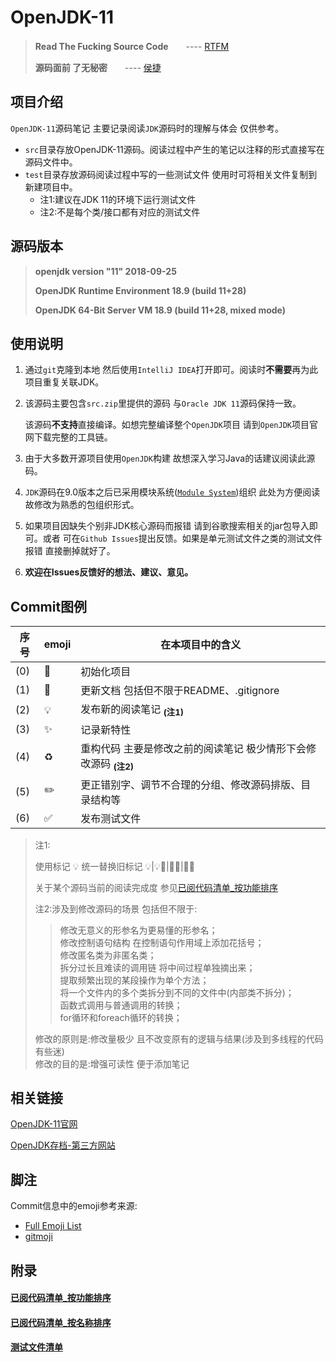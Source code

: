 # OpenJDK-11

> **Read The Fucking Source Code**　　---- [RTFM](https://en.wikipedia.org/wiki/RTFM)
>     
> **源码面前 了无秘密**　　---- [侯捷](https://zh.wikipedia.org/wiki/%E4%BE%AF%E4%BF%8A%E5%82%91_%28%E4%BD%9C%E5%AE%B6%29)


## 项目介绍

`OpenJDK-11`源码笔记 主要记录阅读`JDK`源码时的理解与体会 仅供参考。

* `src`目录存放OpenJDK-11源码。阅读过程中产生的笔记以注释的形式直接写在源码文件中。
* `test`目录存放源码阅读过程中写的一些测试文件 使用时可将相关文件复制到新建项目中。
  * 注1:建议在JDK 11的环境下运行测试文件
  * 注2:不是每个类/接口都有对应的测试文件


## 源码版本

> **openjdk version "11" 2018-09-25**
>
> **OpenJDK Runtime Environment 18.9 (build 11+28)**
>
> **OpenJDK 64-Bit Server VM 18.9 (build 11+28, mixed mode)**


## 使用说明

1. 通过`git`克隆到本地 然后使用`IntelliJ IDEA`打开即可。阅读时**不需要**再为此项目重复关联JDK。

2. 该源码主要包含`src.zip`里提供的源码 与`Oracle JDK 11`源码保持一致。
   
   该源码**不支持**直接编译。如想完整编译整个`OpenJDK`项目 请到`OpenJDK`项目官网下载完整的工具链。
   
3. 由于大多数开源项目使用`OpenJDK`构建 故想深入学习Java的话建议阅读此源码。

4. `JDK`源码在9.0版本之后已采用模块系统([`Module System`](http://openjdk.java.net/projects/jigsaw/spec/sotms/))组织 此处为方便阅读 故修改为熟悉的包组织形式。

5. 如果项目因缺失个别非JDK核心源码而报错 请到谷歌搜索相关的jar包导入即可。或者 可在`Github Issues`提出反馈。如果是单元测试文件之类的测试文件报错 直接删掉就好了。

6. **欢迎在Issues反馈好的想法、建议、意见。**


## Commit图例

| 序号 | emoji | 在本项目中的含义 |
| ---- | ----- | --------------- |
| (0) | :tada: | 初始化项目 |
| (1) | :memo: | 更新文档 包括但不限于README、.gitignore |
| (2) | :bulb: | 发布新的阅读笔记 <sub>**(注1)**</sub> |
| (3) | :sparkles: | 记录新特性 |
| (4) | :recycle: | 重构代码 主要是修改之前的阅读笔记 极少情形下会修改源码 <sub>**(注2)**</sub> |
| (5) | :pencil2: | 更正错别字、调节不合理的分组、修改源码排版、目录结构等 |
| (6) | :white_check_mark: | 发布测试文件 |

>
> 注1:    
>    
> 使用标记 :bulb: 统一替换旧标记 :bulb:|:bulb::clown_face:|:construction::sparkles:|:construction::speech_balloon:    
>    
> 关于某个源码当前的阅读完成度 参见[已阅代码清单_按功能排序](已阅代码清单_按功能排序.md)    
>    
> 注2:涉及到修改源码的场景 包括但不限于: 
>    
>> 修改无意义的形参名为更易懂的形参名；    
>> 修改控制语句结构
>> 在控制语句作用域上添加花括号；    
>> 修改匿名类为非匿名类；    
>> 拆分过长且难读的调用链 将中间过程单独摘出来；    
>> 提取频繁出现的某段操作为单个方法；    
>> 将一个文件内的多个类拆分到不同的文件中(内部类不拆分)；    
>> 函数式调用与普通调用的转换；    
>> for循环和foreach循环的转换；    
>>     
>    
> 修改的原则是:修改量极少 且不改变原有的逻辑与结果(涉及到多线程的代码有些迷)    
> 修改的目的是:增强可读性 便于添加笔记


## 相关链接

[OpenJDK-11官网](http://jdk.java.net/11/)    

[OpenJDK存档-第三方网站](https://adoptopenjdk.net/?variant=openjdk11&jvmVariant=hotspot)    


## 脚注

Commit信息中的emoji参考来源:
* [Full Emoji List](https://unicode.org/emoji/charts/full-emoji-list.html)    
* [gitmoji](https://gitmoji.carloscuesta.me/)    
 

## 附录

#### [已阅代码清单_按功能排序](已阅代码清单_按功能排序.md)
#### [已阅代码清单_按名称排序](已阅代码清单_按名称排序.md)
#### [测试文件清单](测试文件清单.md)

